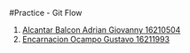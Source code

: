 #Practice - Git Flow
1. [Alcantar Balcon Adrian Giovanny 16210504](https://github.com/GussyDieTwice/Big-Data2020/blob/Unit-1/Unidad1/Practicas/PracticaGitFlow/PracticaGit_FLOW_Adrian_Alcantar_16210504.pdf)
2. [Encarnacion Ocampo Gustavo 16211993](https://github.com/GussyDieTwice/Big-Data2020/blob/Unit-1/Unidad1/Practicas/PracticaGitFlow/PracticaGitFlow16211993.pdf)
